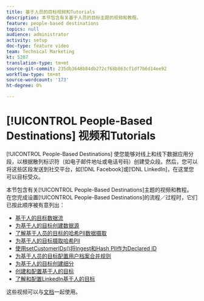 ```yaml
---
title: 基于人员的目标视频和Tutorials
description: 本节包含有关基于人员的目标主题的视频和教程。
feature: people-based destinations
topics: null
audience: administrator
activity: setup
doc-type: feature video
team: Technical Marketing
kt: 5207
translation-type: tm+mt
source-git-commit: 235db3648b84db272cf68b863cf1df7b6d14ee92
workflow-type: tm+mt
source-wordcount: '173'
ht-degree: 0%

---
```



# [!UICONTROL People-Based Destinations] 视频和Tutorials

[!UICONTROL People-Based Destinations] 使您能够对线上和线下数据应用分段，以根据散列标识符（如电子邮件地址或电话号码）创建受众段。然后，您可以将这些区段发送到社交平台，如[!DNL Facebook]或[!DNL LinkedIn]，在这里您可以目标受众。

本节包含有关[!UICONTROL People-Based Destinations]主题的视频和教程。 在您完成设置[!UICONTROL People-Based Destinations]的流程／过程时，它们已按此顺序被有意列出：

* [基于人的目标数据流](people-based-destinations-data-flow.md)
* [为基于人的目标创建数据源](creating-a-data-source-for-people-based-destinations.md)
* [了解基于人员的目标的哈希PII数据摄取](understanding-hashed-pii-data-ingestion-for-people-based-destinations.md)
* [为基于人的目标摄取哈希PII](ingesting-hashed-pii-for-people-based-destinations.md)
* [使用setCustomerIDs()将Ingest和Hash PII作为Declared ID](using-setcustomerids-to-ingest-and-hash-pii-as-a-declared-id.md)
* [为基于人员的目标配置用户档案合并规则](configuring-profile-merge-rules-for-people-based-destinations.md)
* [为基于人的目标创建细分](creating-segments-for-people-based-destinations.md)
* [创建和配置基于人的目标](create-and-configure-people-based-destinations.md)
* [了解和配置LinkedIn基于人的目标](understanding-and-configuring-the-linkedin-pbd.md)

这些视频可以与[文档](https://docs.adobe.com/content/help/en/audience-manager/user-guide/features/destinations/people-based/people-based-destinations-overview.html)一起使用。

